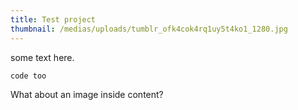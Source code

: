 ```yaml
---
title: Test project
thumbnail: /medias/uploads/tumblr_ofk4cok4rq1uy5t4ko1_1280.jpg
---
```

some text here.

```
code too
```

What about an image inside content?
